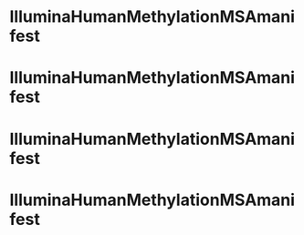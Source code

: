 # IlluminaHumanMethylationMSAmanifest
# IlluminaHumanMethylationMSAmanifest
# IlluminaHumanMethylationMSAmanifest
# IlluminaHumanMethylationMSAmanifest
